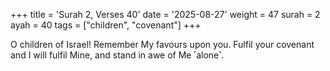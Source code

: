 +++
title = 'Surah 2, Verses 40'
date = '2025-08-27'
weight = 47
surah = 2
ayah = 40
tags = ["children", "covenant"]
+++

O children of Israel! Remember My favours upon you. Fulfil your covenant and I will fulfil Mine, and stand in awe of Me ˹alone˺.